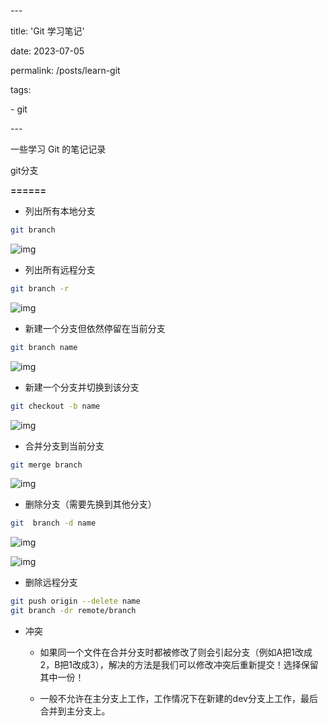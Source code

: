 \---

title: 'Git 学习笔记'

date: 2023-07-05

permalink: /posts/learn-git

tags:

 \- git

\---



一些学习 Git 的笔记记录



git分支

**======**

- 列出所有本地分支 

```bash
git branch
```



![img](https://api2.mubu.com/v3/document_image/83d879b9-316b-43df-af9d-604334e77bcb-11911000.jpg)



- 列出所有远程分支

```bash
git branch -r
```



![img](https://api2.mubu.com/v3/document_image/4d92903e-262f-434f-8af0-fa41b8966cbc-11911000.jpg)

- 新建一个分支但依然停留在当前分支

```bash
git branch name
```



![img](https://api2.mubu.com/v3/document_image/7a1c0129-06b2-4896-8443-b9a5c0511763-11911000.jpg)

- 新建一个分支并切换到该分支

```bash
git checkout -b name
```



![img](https://api2.mubu.com/v3/document_image/ddfc93b2-d5b9-46c3-a1ac-e2a8895fa12e-11911000.jpg)

- 合并分支到当前分支

```bash
git merge branch
```



![img](https://api2.mubu.com/v3/document_image/1940845c-37a8-4cd1-882e-436875adc943-11911000.jpg)

- 删除分支（需要先换到其他分支）

```bash
git  branch -d name
```



![img](https://api2.mubu.com/v3/document_image/16569a5b-375b-42aa-8d7a-db73367d44ed-11911000.jpg)

![img](https://api2.mubu.com/v3/document_image/bcc00e91-8c28-424f-95b4-ef97906ad55f-11911000.jpg)

- 删除远程分支 

```bash
git push origin --delete name
git branch -dr remote/branch
```



- 冲突

  - 如果同一个文件在合并分支时都被修改了则会引起分支（例如A把1改成2，B把1改成3），解决的方法是我们可以修改冲突后重新提交！选择保留其中一份！

  - 一般不允许在主分支上工作，工作情况下在新建的dev分支上工作，最后合并到主分支上。